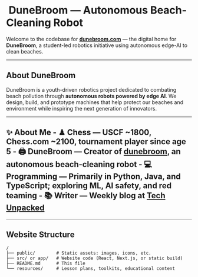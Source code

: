 # ​ DuneBroom — Autonomous Beach-Cleaning Robot

Welcome to the codebase for **[dunebroom.com](https://dunebroom.com)** — the digital home for **DuneBroom**, a student-led robotics initiative using autonomous edge-AI to clean beaches.

---

## About DuneBroom

DuneBroom is a youth-driven robotics project dedicated to combating beach pollution through **autonomous robots powered by edge AI**. We design, build, and prototype machines that help protect our beaches and environment while inspiring the next generation of innovators.

---

## ✨ About Me - ♟ **Chess** — USCF ~1800, Chess.com ~2100, tournament player since age 5 - 🖨 **DuneBroom** — Creator of **[dunebroom](https://dunebroom.com)**, an autonomous beach-cleaning robot - 💻 **Programming** — Primarily in Python, Java, and TypeScript; exploring ML, AI safety, and red teaming - 📚 **Writer** — Weekly blog at [Tech Unpacked](https://techunpacked.substack.com)

---

## Website Structure

```plaintext
/
├── public/        # Static assets: images, icons, etc.
├── src/ or app/   # Website code (React, Next.js, or static build)
├── README.md      # This file
└── resources/     # Lesson plans, toolkits, educational content
```
